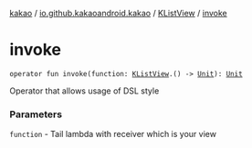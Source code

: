 [kakao](../../index.md) / [io.github.kakaoandroid.kakao](../index.md) / [KListView](index.md) / [invoke](./invoke.md)

# invoke

`operator fun invoke(function: `[`KListView`](index.md)`.() -> `[`Unit`](https://kotlinlang.org/api/latest/jvm/stdlib/kotlin/-unit/index.html)`): `[`Unit`](https://kotlinlang.org/api/latest/jvm/stdlib/kotlin/-unit/index.html)

Operator that allows usage of DSL style

### Parameters

`function` - Tail lambda with receiver which is your view